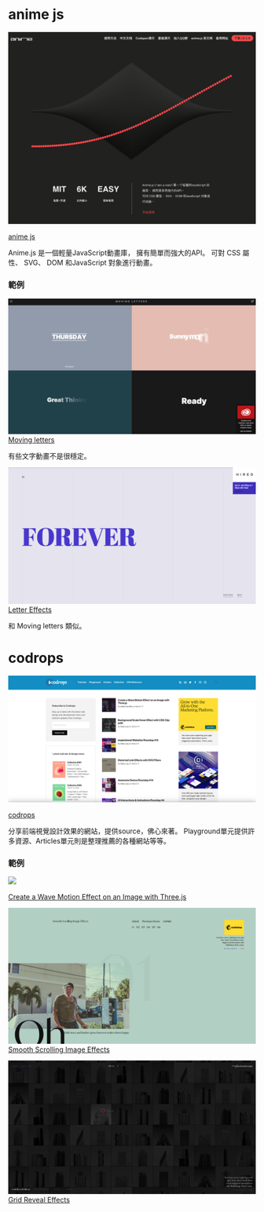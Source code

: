 # anime js
![](01.png)

[anime js](https://www.animejs.cn/)

Anime.js 是一個輕量JavaScript動畫庫， 擁有簡單而強大的API。 可對 CSS 屬性、 SVG、 DOM 和JavaScript 對象進行動畫。

### 範例
![](02.png)
[Moving letters](https://tobiasahlin.com/moving-letters/)

有些文字動畫不是很穩定。

![](03.png)
[Letter Effects](https://tympanus.net/Development/LetterEffects/)

和 Moving letters 類似。



# codrops
![](04.png)

[codrops](https://tympanus.net/codrops/)

分享前端視覺設計效果的網站，提供source，佛心來著。
Playground單元提供許多資源、Articles單元則是整理推薦的各種網站等等。

### 範例

![](https://codropspz-tympanus.netdna-ssl.com/codrops/wp-content/uploads/2020/03/WaveMotion_featured.jpg)

[Create a Wave Motion Effect on an Image with Three.js](https://tympanus.net/codrops/2020/03/17/create-a-wave-motion-effect-on-an-image-with-three-js/)


![](05.png)
[Smooth Scrolling Image Effects](https://tympanus.net/Development/SmoothScrollingImageEffects/)

![](06.png)
[Grid Reveal Effects](https://tympanus.net/Development/GridRevealEffects/)
